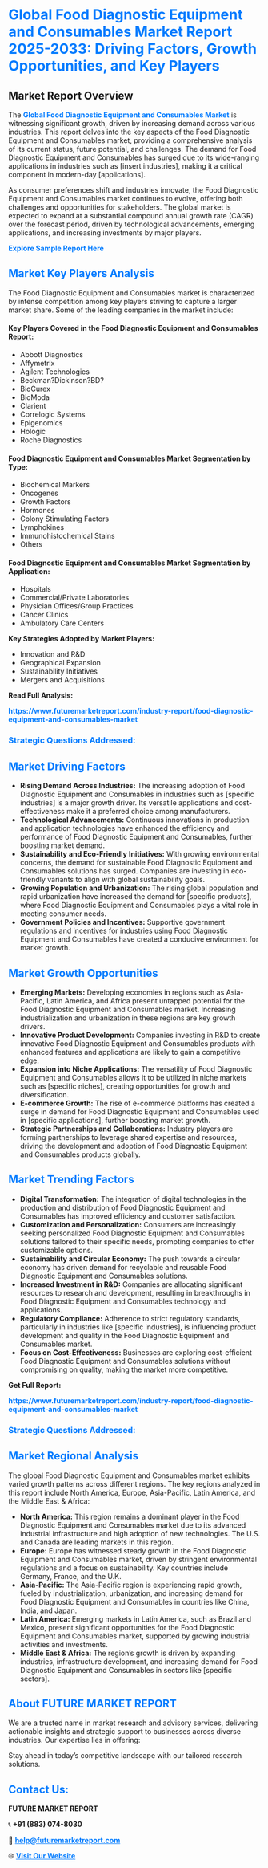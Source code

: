 <h1 style="color: #007BFF;">Global Food Diagnostic Equipment and Consumables Market Report 2025-2033: Driving Factors, Growth Opportunities, and Key Players</h1>

<section id="overview">
<h2>Market Report Overview</h2>
<p>The <a href="https://www.futuremarketreport.com/industry-report/food-diagnostic-equipment-and-consumables-market" style="color: #007BFF; text-decoration: none;"><strong>Global Food Diagnostic Equipment and Consumables Market</strong></a> is witnessing significant growth, driven by increasing demand across various industries. This report delves into the key aspects of the Food Diagnostic Equipment and Consumables market, providing a comprehensive analysis of its current status, future potential, and challenges. The demand for Food Diagnostic Equipment and Consumables has surged due to its wide-ranging applications in industries such as [insert industries], making it a critical component in modern-day [applications].</p>
<p>As consumer preferences shift and industries innovate, the Food Diagnostic Equipment and Consumables market continues to evolve, offering both challenges and opportunities for stakeholders. The global market is expected to expand at a substantial compound annual growth rate (CAGR) over the forecast period, driven by technological advancements, emerging applications, and increasing investments by major players.</p>
</section>

<section id="overview">
<p><a href="https://www.futuremarketreport.com/request-sample/reportId=34653" style="color: #007BFF; text-decoration: none;"><strong>Explore Sample Report Here</strong></a></p>
</section>

<section id="key-players">
<h2 style="color: #007BFF;">Market Key Players Analysis</h2>
<p>The Food Diagnostic Equipment and Consumables market is characterized by intense competition among key players striving to capture a larger market share. Some of the leading companies in the market include:</p>
<h4>Key Players Covered in the Food Diagnostic Equipment and Consumables Report:</h4>
<ul><li>Abbott Diagnostics</li><li>Affymetrix</li><li>Agilent Technologies</li><li>Beckman?Dickinson?BD?</li><li>BioCurex</li><li>BioModa</li><li>Clarient</li><li>Correlogic Systems</li><li>Epigenomics</li><li>Hologic</li><li>Roche Diagnostics</li></ul>
<h4>Food Diagnostic Equipment and Consumables Market Segmentation by Type:</h4>
<ul><li>Biochemical Markers</li><li>Oncogenes</li><li>Growth Factors</li><li>Hormones</li><li>Colony Stimulating Factors</li><li>Lymphokines</li><li>Immunohistochemical Stains</li><li>Others</li></ul>

<h4>Food Diagnostic Equipment and Consumables Market Segmentation by Application:</h4>
<ul><li>Hospitals</li><li>Commercial/Private Laboratories</li><li>Physician Offices/Group Practices</li><li>Cancer Clinics</li><li>Ambulatory Care Centers</li></ul>
<p><strong>Key Strategies Adopted by Market Players:</strong></p>
<ul>
<li>Innovation and R&D</li>
<li>Geographical Expansion</li>
<li>Sustainability Initiatives</li>
<li>Mergers and Acquisitions</li>
</ul>
</section>

<section>
<p><strong>Read Full Analysis: </strong></p><a href="https://www.futuremarketreport.com/industry-report/food-diagnostic-equipment-and-consumables-market" style="color: #007BFF; text-decoration: none;"><strong>https://www.futuremarketreport.com/industry-report/food-diagnostic-equipment-and-consumables-market</strong></a>
<h3 style="color: #007BFF;">Strategic Questions Addressed:</h3>
</section>

<section id="driving-factors">
<h2 style="color: #007BFF;">Market Driving Factors</h2>
<ul>
<li><strong>Rising Demand Across Industries:</strong> The increasing adoption of Food Diagnostic Equipment and Consumables in industries such as [specific industries] is a major growth driver. Its versatile applications and cost-effectiveness make it a preferred choice among manufacturers.</li>
<li><strong>Technological Advancements:</strong> Continuous innovations in production and application technologies have enhanced the efficiency and performance of Food Diagnostic Equipment and Consumables, further boosting market demand.</li>
<li><strong>Sustainability and Eco-Friendly Initiatives:</strong> With growing environmental concerns, the demand for sustainable Food Diagnostic Equipment and Consumables solutions has surged. Companies are investing in eco-friendly variants to align with global sustainability goals.</li>
<li><strong>Growing Population and Urbanization:</strong> The rising global population and rapid urbanization have increased the demand for [specific products], where Food Diagnostic Equipment and Consumables plays a vital role in meeting consumer needs.</li>
<li><strong>Government Policies and Incentives:</strong> Supportive government regulations and incentives for industries using Food Diagnostic Equipment and Consumables have created a conducive environment for market growth.</li>
</ul>
</section>

<section id="growth-opportunities">
<h2 style="color: #007BFF;">Market Growth Opportunities</h2>
<ul>
<li><strong>Emerging Markets:</strong> Developing economies in regions such as Asia-Pacific, Latin America, and Africa present untapped potential for the Food Diagnostic Equipment and Consumables market. Increasing industrialization and urbanization in these regions are key growth drivers.</li>
<li><strong>Innovative Product Development:</strong> Companies investing in R&D to create innovative Food Diagnostic Equipment and Consumables products with enhanced features and applications are likely to gain a competitive edge.</li>
<li><strong>Expansion into Niche Applications:</strong> The versatility of Food Diagnostic Equipment and Consumables allows it to be utilized in niche markets such as [specific niches], creating opportunities for growth and diversification.</li>
<li><strong>E-commerce Growth:</strong> The rise of e-commerce platforms has created a surge in demand for Food Diagnostic Equipment and Consumables used in [specific applications], further boosting market growth.</li>
<li><strong>Strategic Partnerships and Collaborations:</strong> Industry players are forming partnerships to leverage shared expertise and resources, driving the development and adoption of Food Diagnostic Equipment and Consumables products globally.</li>
</ul>
</section>

<section id="trending-factors">
<h2 style="color: #007BFF;">Market Trending Factors</h2>
<ul>
<li><strong>Digital Transformation:</strong> The integration of digital technologies in the production and distribution of Food Diagnostic Equipment and Consumables has improved efficiency and customer satisfaction.</li>
<li><strong>Customization and Personalization:</strong> Consumers are increasingly seeking personalized Food Diagnostic Equipment and Consumables solutions tailored to their specific needs, prompting companies to offer customizable options.</li>
<li><strong>Sustainability and Circular Economy:</strong> The push towards a circular economy has driven demand for recyclable and reusable Food Diagnostic Equipment and Consumables solutions.</li>
<li><strong>Increased Investment in R&D:</strong> Companies are allocating significant resources to research and development, resulting in breakthroughs in Food Diagnostic Equipment and Consumables technology and applications.</li>
<li><strong>Regulatory Compliance:</strong> Adherence to strict regulatory standards, particularly in industries like [specific industries], is influencing product development and quality in the Food Diagnostic Equipment and Consumables market.</li>
<li><strong>Focus on Cost-Effectiveness:</strong> Businesses are exploring cost-efficient Food Diagnostic Equipment and Consumables solutions without compromising on quality, making the market more competitive.</li>
</ul>
</section>

<section>
<p><strong>Get Full Report: </strong></p><a href="https://www.futuremarketreport.com/industry-report/food-diagnostic-equipment-and-consumables-market" style="color: #007BFF; text-decoration: none;"><strong>https://www.futuremarketreport.com/industry-report/food-diagnostic-equipment-and-consumables-market</strong></a>
<h3 style="color: #007BFF;">Strategic Questions Addressed:</h3>
</section>


<section id="regional-analysis">
<h2 style="color: #007BFF;">Market Regional Analysis</h2>
<p>The global Food Diagnostic Equipment and Consumables market exhibits varied growth patterns across different regions. The key regions analyzed in this report include North America, Europe, Asia-Pacific, Latin America, and the Middle East & Africa:</p>
<ul>
<li><strong>North America:</strong> This region remains a dominant player in the Food Diagnostic Equipment and Consumables market due to its advanced industrial infrastructure and high adoption of new technologies. The U.S. and Canada are leading markets in this region.</li>
<li><strong>Europe:</strong> Europe has witnessed steady growth in the Food Diagnostic Equipment and Consumables market, driven by stringent environmental regulations and a focus on sustainability. Key countries include Germany, France, and the U.K.</li>
<li><strong>Asia-Pacific:</strong> The Asia-Pacific region is experiencing rapid growth, fueled by industrialization, urbanization, and increasing demand for Food Diagnostic Equipment and Consumables in countries like China, India, and Japan.</li>
<li><strong>Latin America:</strong> Emerging markets in Latin America, such as Brazil and Mexico, present significant opportunities for the Food Diagnostic Equipment and Consumables market, supported by growing industrial activities and investments.</li>
<li><strong>Middle East & Africa:</strong> The region’s growth is driven by expanding industries, infrastructure development, and increasing demand for Food Diagnostic Equipment and Consumables in sectors like [specific sectors].</li>
</ul>
</section>

<footer>
<h2 style="color: #007BFF;">About FUTURE MARKET REPORT</h2>
<p>We are a trusted name in market research and advisory services, delivering actionable insights and strategic support to businesses across diverse industries. Our expertise lies in offering:</p>

<p>Stay ahead in today’s competitive landscape with our tailored research solutions.</p>

<h2 style="color: #007BFF;">Contact Us:</h2>
<p><strong>FUTURE MARKET REPORT</strong></p>
<p>📞 <strong>+91 (883) 074-8030</strong></p>
<p>📧 <strong><a href="mailto:help@futuremarketreport.com" style="color: #007BFF;">help@futuremarketreport.com</a></strong></p>
<p>🌐 <strong><a href="https://www.futuremarketreport.com/" style="color: #007BFF;">Visit Our Website</a></strong></p>
</footer>